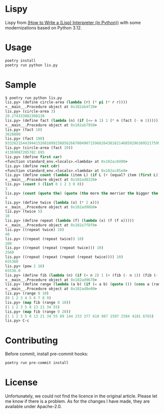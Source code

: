 # Lispy

Lispy from [(How to Write a (Lisp) Interpreter (in Python))](https://norvig.com/lispy.html) with some modernizations based on Python 3.12.


# Usage

```bash
poetry install
poetry run python lis.py
```

# Sample

```lisp
$ poetry run python lis.py
lis.py> (define circle-area (lambda (r) (* pi (* r r))))
<__main__.Procedure object at 0x102ab4f20>
lis.py> (circle-area 3)
28.274333882308138
lis.py> (define fact (lambda (n) (if (<= n 1) 1 (* n (fact (- n 1))))))
<__main__.Procedure object at 0x102ab7950>
lis.py> (fact 10)
3628800
lis.py> (fact 100)
93326215443944152681699238856266700490715968264381621468592963895217599993229915608941463976156518286253697920827223758251185210916864000000000000000000000000
lis.py> (circle-area (fact 10))
41369087205782.695
lis.py> (define first car)
<function standard_env.<locals>.<lambda> at 0x102ac8400>
lis.py> (define rest cdr)
<function standard_env.<locals>.<lambda> at 0x102ac85e0>
lis.py> (define count (lambda (item L) (if L (+ (equal? item (first L)) (count item (rest L))) 0)))
<__main__.Procedure object at 0x102ad8320>
lis.py> (count 0 (list 0 1 2 3 0 0))
3
lis.py> (count (quote the) (quote (the more the merrier the bigger the better)))
4
lis.py> (define twice (lambda (x) (* 2 x)))
<__main__.Procedure object at 0x102ad98b0>
lis.py> (twice 5)
10
lis.py> (define repeat (lambda (f) (lambda (x) (f (f x)))))
<__main__.Procedure object at 0x102a7f8f0>
lis.py> ((repeat twice) 10)
40
lis.py> ((repeat (repeat twice)) 10)
160
lis.py> ((repeat (repeat (repeat twice))) 10)
2560
lis.py> ((repeat (repeat (repeat (repeat twice)))) 10)
655360
lis.py> (pow 2 16)
65536.0
lis.py> (define fib (lambda (n) (if (< n 2) 1 (+ (fib (- n 1)) (fib (- n 2))))))
<__main__.Procedure object at 0x102ad9670>
lis.py> (define range (lambda (a b) (if (= a b) (quote ()) (cons a (range (+ a 1) b)))))
<__main__.Procedure object at 0x102ad8e00>
lis.py> (range 0 10)
(0 1 2 3 4 5 6 7 8 9)
lis.py> (map fib (range 0 10))
(1 1 2 3 5 8 13 21 34 55)
lis.py> (map fib (range 0 20))
(1 1 2 3 5 8 13 21 34 55 89 144 233 377 610 987 1597 2584 4181 6765)
lis.py> C-c
```


# Contributing

Before commit, install pre-commit hooks:

```bash
poetry run pre-commit install
```


# License

Unfortunately, we could not find the licence in the original article.
Please let me know if there is a problem.
As for the changes I have made, they are available under Apache-2.0.
